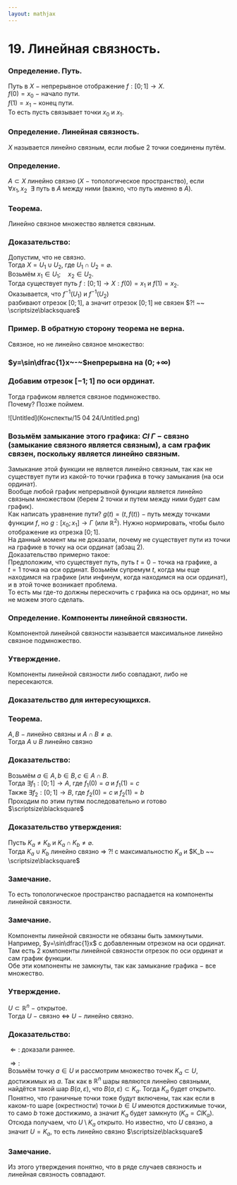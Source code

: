 ```yaml
---  
layout: mathjax  
---  
```

  
# 19. Линейная связность.  
  
### Определение. Путь.  
Путь в $X~-~$непрерывное отображение $f:[0;1]\to X$.  
$f(0)=x_0~-~$начало пути.  
$f(1)=x_1~-~$конец пути.  
То есть пусть связывает точки $x_0$ и $x_1$.  
  
### Определение. Линейная связность.  
$X$ называется линейно связным, если любые $2$ точки соединены путём.  
  
### Определение.  
$A\subset X$ линейно связно $(X~-~$топологическое пространство$)$, если  
$\forall x_1, x_2 ~~ \exists$ путь в $A$ между ними (важно, что путь именно в $A$).  
  
### Теорема.  
Линейно связное множество является связным.  
  
### Доказательство:  
Допустим, что не связно.  
Тогда $X=U_1\cup U_2$, где $U_1\cap U_2=\varnothing$.  
Возьмём $x_1\in U_1;\quad x_2\in U_2$.  
Тогда существует путь $f:[0;1]\to X:f(0)=x_1$ и $f(1)=x_2$.  
Оказывается, что $f^{-1}(U_1)$ и $f^{-1}(U_2)$  
 разбивают отрезок $[0;1]$, а значит отрезок $[0;1]$ не связен $?! ~~ \scriptsize\blacksquare$  
  
### Пример. В обратную сторону теорема не верна.  
Связное, но не линейно связное множество:  
  
### $y=\sin\dfrac{1}x~-~$непрерывна на $(0;+\infty)$  
  
### Добавим отрезок $[-1;1]$ по оси ординат.  
Тогда графиком является связное подмножество.  
Почему? Позже поймем.  
  
![Untitled](Конспекты/15 04 24/Untitled.png)  
  
### Возьмём замыкание этого графика: $Cl~\Gamma~-~$связно (замыкание связного является связным), а сам график связен, поскольку является линейно связным.  
Замыкание этой функции не является линейно связным, так как не существует пути из какой-то точки графика в точку замыкания (на оси ординат).  
Вообще любой график непрерывной функции является линейно связным множеством (берем $2$ точки и путем между ними будет сам график).  
Как написать уравнение пути? $g(t)=\big(t,f(t)\big)~-~$путь между точками функции $f$, но $g:[x_0;x_1]\to \Gamma$ (или $\mathbb{R}^2$). Нужно нормировать, чтобы было отображение из отрезка $[0;1]$.  
На данный момент мы не доказали, почему не существует пути из точки на графике в точку на оси ординат (абзац $2$).  
Доказательство примерно такое:  
Предположим, что существует путь, путь $t=0~-~$точка на графике, а  
$t=1$ точка на оси ординат. Возьмём супремум $t$, когда мы еще находимся на графике (или инфинум, когда находимся на оси ординат), и в этой точке возникает проблема.  
То есть мы где-то должны перескочить с графика на ось ординат, но мы не можем этого сделать.  
  
### Определение. Компоненты линейной связности.  
Компонентой линейной связности называется максимальное линейно связное подмножество.  
  
### Утверждение.  
Компоненты линейной связности либо совпадают, либо не пересекаются.  
  
### Доказательство для интересующихся.  
  
### Теорема.  
$A,B~-~$линейно связны и $A\cap B\ne\varnothing$.  
Тогда $A\cup B$ линейно связно  
  
### Доказательство:  
Возьмём $a\in A,b\in B,c\in A\cap B$.  
Тогда $\exists f_1:[0;1]\to A$, где $f_1(0)=a$ и $f_1(1)=c$  
Также $\exists f_2:[0;1]\to B$, где $f_2(0)=c$ и $f_2(1)=b$  
Проходим по этим путям последовательно и готово  $\scriptsize\blacksquare$  
  
### Доказательство утверждения:  
Пусть $K_a\ne K_b$ и $K_a\cap K_b\ne\varnothing$.  
Тогда $K_a\cup K_b$ линейно связно $\Rightarrow~?!$ с максимальностю $K_a$ и $K_b ~~ \scriptsize\blacksquare$  
  
### Замечание.  
То есть топологическое пространство распадается на компоненты линейной связности.  
  
### Замечание.  
Компоненты линейной связности не обязаны быть замкнутыми.  
Например, $y=\sin\dfrac{1}x$ с добавленным отрезком на оси ординат.  
Там есть $2$ компоненты линейной связности отрезок по оси ординат и сам график функции.  
Обе эти компоненты не замкнуты, так как замыкание графика $-$ все множество.  
  
### Утверждение.  
$U\subset \mathbb{R}^n~-~$открытое.  
Тогда $U~-~$связно $\Leftrightarrow$ $U~-~$линейно связно.  
  
### Доказательство:  
$\Leftarrow:$ доказали раннее.  
  
$\Rightarrow:$  
Возьмём точку $a\in U$ и рассмотрим множество точек $K_a\subset U$, достижимых из $a$. Так как в $\mathbb{R}^n$ шары являются линейно связными, найдётся такой шар $B(a,\varepsilon)$, что $B(a,\varepsilon)\subset K_a$. Тогда $K_a$ будет открыто.  
Понятно, что граничные точки тоже будут включены, так как если в каком-то шаре (окрестности) точки $b\in U$ имеются достижимые точки, то само $b$ тоже достижимо, а значит $K_a$ будет замкнуто $(K_a=ClK_a)$.  
Отсюда получаем, что $U\setminus K_a$ открыто. Но известно, что $U$ связно, а значит $U=K_a$, то есть линейно связно  $\scriptsize\blacksquare$  
  
### Замечание.  
Из этого утверждения понятно, что в ряде случаев связность и линейная связность совпадают.  
